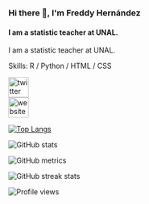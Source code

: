 ### Hi there 👋, I'm Freddy Hernández
#### I am a statistic teacher at UNAL.
I am a statistic teacher at UNAL.

Skills: R / Python / HTML / CSS

[<img src='https://cdn.jsdelivr.net/npm/simple-icons@3.0.1/icons/twitter.svg' alt='twitter' height='40'>](https://twitter.com/fhernanb74)  
[<img src='https://cdn.jsdelivr.net/npm/simple-icons@3.0.1/icons/icloud.svg' alt='website' height='40'>](https://fhernanb.github.io/)  

[![Top Langs](https://github-readme-stats.vercel.app/api/top-langs/?username=fhernanb)](https://github.com/anuraghazra/github-readme-stats)

![GitHub stats](https://github-readme-stats.vercel.app/api?username=fhernanb&show_icons=true)  

![GitHub metrics](https://metrics.lecoq.io/fhernanb)  

![GitHub streak stats](https://streak-stats.demolab.com/?user=fhernanb)  

![Profile views](https://gpvc.arturio.dev/fhernanb)  
